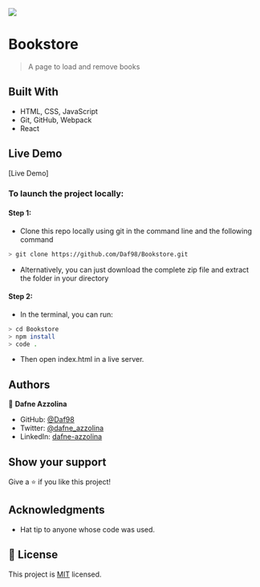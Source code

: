 ![](https://img.shields.io/badge/Microverse-blueviolet)

# Bookstore

> A page to load and remove books

## Built With

- HTML, CSS, JavaScript
- Git, GitHub, Webpack
- React

## Live Demo

[Live Demo]
### To launch the project locally:
#### Step 1:
- Clone this repo locally using git in the command line and the following command
 ```bash
 > git clone https://github.com/Daf98/Bookstore.git
 ```
- Alternatively, you can just download the complete zip file and extract the folder in your directory
#### Step 2:
- In the terminal, you can run:
```bash
> cd Bookstore
> npm install
> code .
```
- Then open index.html in a live server.

## Authors

👤 **Dafne Azzolina**

- GitHub: [@Daf98](https://github.com/Daf98)
- Twitter: [@dafne_azzolina](https://twitter.com/dafne_azzolina)
- LinkedIn: [dafne-azzolina](https://www.linkedin.com/in/dafne-azzolina/)

## Show your support

Give a ⭐️ if you like this project!

## Acknowledgments

- Hat tip to anyone whose code was used.
## 📝 License

This project is [MIT](./MIT.md) licensed.
